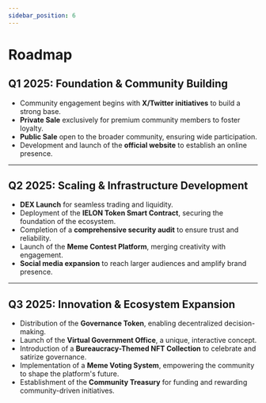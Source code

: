 ```yaml
---
sidebar_position: 6
---
```


# Roadmap  

## **Q1 2025**: Foundation & Community Building  

- Community engagement begins with **X/Twitter initiatives** to build a strong base.  
- **Private Sale** exclusively for premium community members to foster loyalty.  
- **Public Sale** open to the broader community, ensuring wide participation.  
- Development and launch of the **official website** to establish an online presence.  

---

## **Q2 2025**: Scaling & Infrastructure Development  

- **DEX Launch** for seamless trading and liquidity.  
- Deployment of the **IELON Token Smart Contract**, securing the foundation of the ecosystem.  
- Completion of a **comprehensive security audit** to ensure trust and reliability.  
- Launch of the **Meme Contest Platform**, merging creativity with engagement.  
- **Social media expansion** to reach larger audiences and amplify brand presence.  

---

## **Q3 2025**: Innovation & Ecosystem Expansion  

- Distribution of the **Governance Token**, enabling decentralized decision-making.  
- Launch of the **Virtual Government Office**, a unique, interactive concept.  
- Introduction of a **Bureaucracy-Themed NFT Collection** to celebrate and satirize governance.  
- Implementation of a **Meme Voting System**, empowering the community to shape the platform's future.  
- Establishment of the **Community Treasury** for funding and rewarding community-driven initiatives.  
